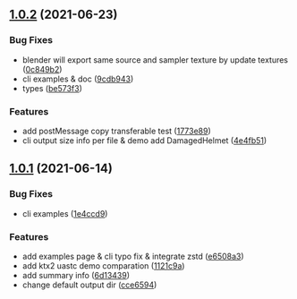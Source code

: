 ## [1.0.2](https://github.com/deepkolos/gltf-gpu-compressed-texture/compare/v1.0.1...v1.0.2) (2021-06-23)


### Bug Fixes

* blender will export same source and sampler texture by update textures ([0c849b2](https://github.com/deepkolos/gltf-gpu-compressed-texture/commit/0c849b299bef6bc9240bd8bc29becfff4542ec9a))
* cli examples & doc ([9cdb943](https://github.com/deepkolos/gltf-gpu-compressed-texture/commit/9cdb9438f26450bd11c151a26eb26c0b3668dbad))
* types ([be573f3](https://github.com/deepkolos/gltf-gpu-compressed-texture/commit/be573f31088e80568cf97a40cf218a0d8d33ce40))


### Features

* add postMessage copy transferable test ([1773e89](https://github.com/deepkolos/gltf-gpu-compressed-texture/commit/1773e89aa31f4f6d882cbae95d1915cb1a040103))
* cli output size info per file & demo add DamagedHelmet ([4e4fb51](https://github.com/deepkolos/gltf-gpu-compressed-texture/commit/4e4fb5163863d0d5c5993480fc5d038b95ffd827))



## [1.0.1](https://github.com/deepkolos/gltf-gpu-compressed-texture/compare/6d134393b2d2f742dc98ec68978267a3a8bc2c9b...v1.0.1) (2021-06-14)


### Bug Fixes

* cli examples ([1e4ccd9](https://github.com/deepkolos/gltf-gpu-compressed-texture/commit/1e4ccd94ccacab31595d256df028326baa0a6fb3))


### Features

* add examples page & cli typo fix & integrate zstd ([e6508a3](https://github.com/deepkolos/gltf-gpu-compressed-texture/commit/e6508a3a8b4fa649248ac2efb405b16176dba4a4))
* add ktx2 uastc demo comparation ([1121c9a](https://github.com/deepkolos/gltf-gpu-compressed-texture/commit/1121c9a5d810984c8ae5c7c6abc1a9fe32aabe08))
* add summary info ([6d13439](https://github.com/deepkolos/gltf-gpu-compressed-texture/commit/6d134393b2d2f742dc98ec68978267a3a8bc2c9b))
* change default output dir ([cce6594](https://github.com/deepkolos/gltf-gpu-compressed-texture/commit/cce659431b9d4d498fd5022d0fe0cf2019f649c6))



